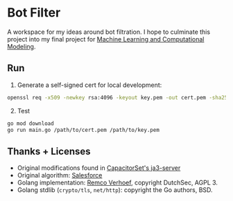 # Bot Filter

A workspace for my ideas around bot filtration. I hope to culminate
this project into my final project for [Machine Learning and Computational Modeling](http://jorr.cs.georgefox.edu/courses/csis441-machine-learning).

## Run
1. Generate a self-signed cert for local development:
```bash
openssl req -x509 -newkey rsa:4096 -keyout key.pem -out cert.pem -sha256 -days 365
```
2. Test
```bash
go mod download
go run main.go /path/to/cert.pem /path/to/key.pem
```


## Thanks + Licenses
* Original modifications found in [CapacitorSet's ja3-server](https://github.com/CapacitorSet/ja3-server)
* Original algorithm: [Salesforce](https://github.com/salesforce/ja3)
* Golang implementation: [Remco Verhoef](https://github.com/honeytrap/honeytrap/commit/192795147948103a24d34dc06dba74eecdeb086b), copyright DutchSec, AGPL 3.
* Golang stdlib (`crypto/tls`, `net/http`): copyright the Go authors, BSD.